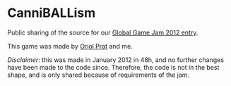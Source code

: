 CanniBALLism
======

Public sharing of the source for our [Global Game Jam 2012 entry](http://archive.globalgamejam.org/2012/canniballism).

This game was made by [Oriol Prat](http://twitter.com/uriprat) and me.

*Disclaimer*: this was made in January 2012 in 48h, and no further changes have been made to the code since. Therefore, the code is not in the best shape, and is only shared because of requirements of the jam.
